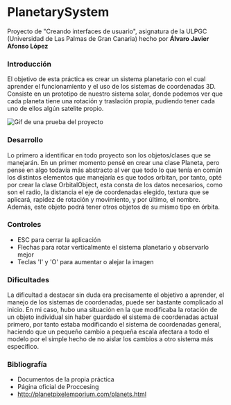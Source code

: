 # PlanetarySystem
Proyecto de "Creando interfaces de usuario", asignatura de la ULPGC (Universidad de Las Palmas de Gran Canaria) hecho por **Álvaro Javier Afonso López**

### Introducción
El objetivo de esta práctica es crear un sistema planetario con el cual aprender el funcionamiento y el uso de los sistemas de coordenadas 3D. Consiste en un prototipo de nuestro sistema solar, donde podemos ver que cada planeta tiene una rotación y traslación propia, pudiendo tener cada uno de ellos algún satelite propio.

![Gif de una prueba del proyecto](https://github.com/AlvaroAfonso/PlanetarySystem/blob/main/export.gif)

### Desarrollo
Lo primero a identificar en todo proyecto son los objetos/clases que se manejarán. En un primer momento pensé en crear una clase Planeta, pero pense en algo todavía más abstracto al ver que todo lo que tenía en común los distintos elementos que manejaría es que todos orbitan, por tanto, opté por crear la clase OrbitalObject, esta consta de los datos necesarios, como son el radio, la distancia el eje de coordenadas elegido, textura que se aplicará, rapidez de rotación y movimiento, y por último, el nombre. Además, este objeto podrá tener otros objetos de su mismo tipo en órbita.

### Controles
* ESC para cerrar la aplicación
* Flechas para rotar verticalmente el sistema planetario y observarlo mejor
* Teclas 'I' y 'O' para aumentar o alejar la imagen

### Dificultades
La dificultad a destacar sin duda era precisamente el objetivo a aprender, el manejo de los sistemas de coordenadas, puede ser bastante complicado al inicio. En mi caso, hubo una situación en la que modificaba la rotación de un objeto individual sin haber guardado el sistema de coordenadas actual primero, por tanto estaba modificando el sistema de coordenadas general, haciendo que un pequeño cambio a pequeña escala afectara a todo el modelo por el simple hecho de no aislar los cambios a otro sistema más específico.

### Bibliografía
* Documentos de la propia práctica
* Página oficial de Proccesing
* http://planetpixelemporium.com/planets.html
